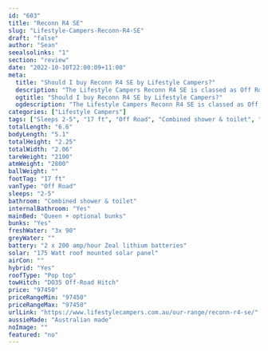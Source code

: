 ```yaml
---
id: "603"
title: "Reconn R4 SE"
slug: "Lifestyle-Campers-Reconn-R4-SE"
draft: "false"
author: "Sean"
seealsolinks: "1"
section: "review"
date: "2022-10-10T22:00:09+11:00"
meta:
  title: "Should I buy Reconn R4 SE by Lifestyle Campers?"
  description: "The Lifestyle Campers Reconn R4 SE is classed as Off Road, and sleeps 2-5 people. It is Australian made and comes in at 17 ft. It generally has Combined shower & toilet."
  ogtitle: "Should I buy Reconn R4 SE by Lifestyle Campers?"
  ogdescription: "The Lifestyle Campers Reconn R4 SE is classed as Off Road, and sleeps 2-5 people. It is Australian made and comes in at 17 ft. It generally has Combined shower & toilet."
categories: ["Lifestyle Campers"]
tags: ["Sleeps 2-5", "17 ft", "Off Road", "Combined shower & toilet", "Pop top", "80 - 100k", "Australian made"]
totalLength: "6.6"
bodyLength: "5.1"
totalHeight: "2.25"
totalWidth: "2.06"
tareWeight: "2100"
atmWeight: "2800"
ballWeight: ""
footTag: "17 ft"
vanType: "Off Road"
sleeps: "2-5"
bathroom: "Combined shower & toilet"
internalBathroom: "Yes"
mainBed: "Queen + optional bunks"
bunks: "Yes"
freshWater: "3x 90"
greyWater: ""
battery: "2 x 200 amp/hour Zeal lithium batteries"
solar: "175 Watt roof mounted solar panel"
airCon: ""
hybrid: "Yes"
roofType: "Pop top"
towHitch: "DO35 Off-Road Hitch"
price: "97450"
priceRangeMin: "97450"
priceRangeMax: "97450"
urlLink: "https://www.lifestylecampers.com.au/our-range/reconn-r4-se/"
aussieMade: "Australian made"
noImage: ""
featured: "no"
---
```

